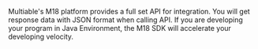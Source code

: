 Multiable's M18 platform provides a full set API for integration. You will get response data with JSON format when calling API. 
If you are developing your program in Java Environment, the M18 SDK will accelerate your developing velocity.


